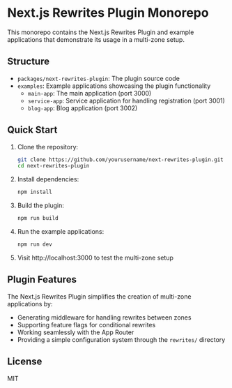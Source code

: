 # Next.js Rewrites Plugin Monorepo

This monorepo contains the Next.js Rewrites Plugin and example applications that demonstrate its usage in a multi-zone setup.

## Structure

- `packages/next-rewrites-plugin`: The plugin source code
- `examples`: Example applications showcasing the plugin functionality
  - `main-app`: The main application (port 3000)
  - `service-app`: Service application for handling registration (port 3001)
  - `blog-app`: Blog application (port 3002)

## Quick Start

1. Clone the repository:
   ```bash
   git clone https://github.com/yourusername/next-rewrites-plugin.git
   cd next-rewrites-plugin
   ```

2. Install dependencies:
   ```bash
   npm install
   ```

3. Build the plugin:
   ```bash
   npm run build
   ```

4. Run the example applications:
   ```bash
   npm run dev
   ```

5. Visit http://localhost:3000 to test the multi-zone setup

## Plugin Features

The Next.js Rewrites Plugin simplifies the creation of multi-zone applications by:

- Generating middleware for handling rewrites between zones
- Supporting feature flags for conditional rewrites
- Working seamlessly with the App Router
- Providing a simple configuration system through the `rewrites/` directory

## License

MIT